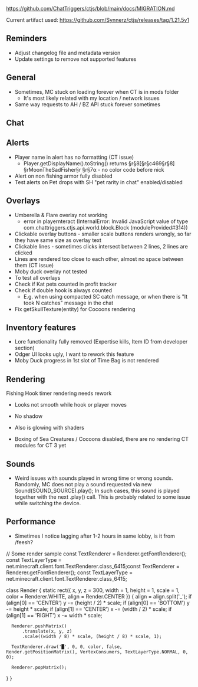 https://github.com/ChatTriggers/ctjs/blob/main/docs/MIGRATION.md

Current artifact used: https://github.com/Synnerz/ctjs/releases/tag/1.21.5v1

## Reminders

- Adjust changelog file and metadata version
- Update settings to remove not supported features

## General

- Sometimes, MC stuck on loading forever when CT is in mods folder
  - It's most likely related with my location / network issues
- Same way requests to AH / BZ API stuck forever sometimes

## Chat

## Alerts

- Player name in alert has no formatting (CT issue)
  -  Player.getDisplayName().toString() returns §r§8[§r§c469§r§8] §rMoonTheSadFisher§r §r§7α - no color code before nick
- Alert on non fishing armor fully disabled
- Test alerts on Pet drops with SH "pet rarity in chat" enabled/disabled

## Overlays

- Umberella & Flare overlay not working 
  - error in playernteract (InternalError: Invalid JavaScript value of type com.chattriggers.ctjs.api.world.block.Block (moduleProvided#314))
- Clickable overlay buttons - smaller scale buttons renders wrongly, so far they have same size as overlay text
- Clickable lines - sometimes clicks intersect between 2 lines, 2 lines are clicked
- Lines are rendered too close to each other, almost no space between them (CT issue)
- Moby duck overlay not tested
- To test all overlays
- Check if Kat pets counted in profit tracker
- Check if double hook is always counted
  - E.g. when using compacted SC catch message, or when there is "It took N catches" message in the chat
- Fix getSkullTexture(entity) for Cocoons rendering

## Inventory features

- Lore functionality fully removed (Expertise kills, Item ID from developer section)
- Odger UI looks ugly, I want to rework this feature
- Moby Duck progress in 1st slot of Time Bag is not rendered

## Rendering

Fishing Hook timer rendering needs rework
- Looks not smooth while hook or player moves
- No shadow
- Also is glowing with shaders

- Boxing of Sea Creatures / Cocoons disabled, there are no rendering CT modules for CT 3 yet

## Sounds

- Weird issues with sounds played in wrong time or wrong sounds. Randomly, MC does not play a sound requested via new Sound(SOUND_SOURCE).play();
In such cases, this sound is played together with the next .play() call.
This is probably related to some issue while switching the device.

## Performance
- Simetimes I notice lagging after 1-2 hours in same lobby, is it from /feesh?


// Some render sample
const TextRenderer = Renderer.getFontRenderer();
const TextLayerType = net.minecraft.client.font.TextRenderer.class_6415;const TextRenderer = Renderer.getFontRenderer();
const TextLayerType = net.minecraft.client.font.TextRenderer.class_6415;

class Render {
  static rect({ x, y, z = 300, width = 1, height = 1, scale = 1, color = Renderer.WHITE, align = Render.CENTER }) {
      align = align.split('_');
      if (align[0] == 'CENTER') y -= (height / 2) * scale;
      if (align[0] == 'BOTTOM') y -= height * scale;
      if (align[1] == 'CENTER') x -= (width / 2) * scale;
      if (align[1] == 'RIGHT') x -= width * scale;
  
      Renderer.pushMatrix()
          .translate(x, y, z)
          .scale((width / 8) * scale, (height / 8) * scale, 1);
  
      TextRenderer.draw('█', 0, 0, color, false, Render.getPositionMatrix(), VertexConsumers, TextLayerType.NORMAL, 0, 0);
  
      Renderer.popMatrix();
  }
}